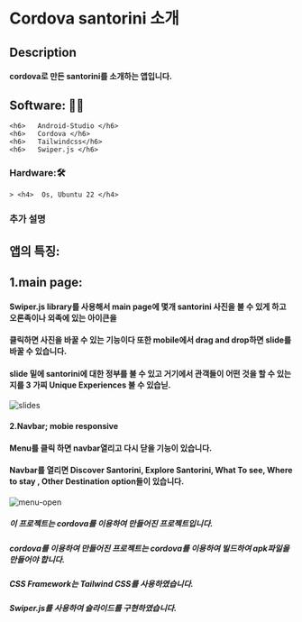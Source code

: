 # Cordova santorini  소개

## Description
####    cordova로 만든 santorini를 소개하는 앱입니다.

## Software: 👨‍💻
    <h6>   Android-Studio </h6>
    <h6>   Cordova </h6>
    <h6>   Tailwindcss</h6>
    <h6>   Swiper.js </h6>




### Hardware:🛠️
    > <h4>  Os, Ubuntu 22 </h4>

### **추가 설명**

## 앱의 특징: 
## 1.main page:
#### Swiper.js library를 사용해서 main page에 몇개 santorini 사진을 불 수 있게 하고 오론족이나 외족에 있는 아이큰을 
####     클릭하면 사진을 바꿀 수 있는 기능이다 또한 mobile에서 drag and drop하면 slide를 바꿀 수 있습니다.
#### slide 밑에 santorini에 대한 정부를 불 수 있고 거기에서 관객들이 어떤 것을 할 수 있는지를 3 가찌 Unique Experiences 불 수 있습닏.


![slides](https://user-images.githubusercontent.com/71981169/229835800-edfc3346-07fa-4368-a127-fedd6751cc52.gif)


#### 2.Navbar; mobie responsive
####    Menu를 클릭 하면 navbar열리고 다시 닫을 기능이 있습니다.
####    Navbar를 열리면 Discover Santorini, Explore Santorini, What To see, Where to stay , Other Destination option들이 있습니다.

![menu-open](https://user-images.githubusercontent.com/71981169/229831781-58650227-eb4a-446b-a683-bb6706bbec53.gif)


#####   이 프로젝트는 cordova를 이용하여 만들어진 프로젝트입니다.
#####   cordova를 이용하여 만들어진 프로젝트는 cordova를 이용하여  빌드하여 apk파일을 만들어야 합니다.
#####   CSS Framework는 Tailwind CSS를 사용하였습니다.
#####   Swiper.js를 사용하여 슬라이드를 구현하였습니다.
### 
